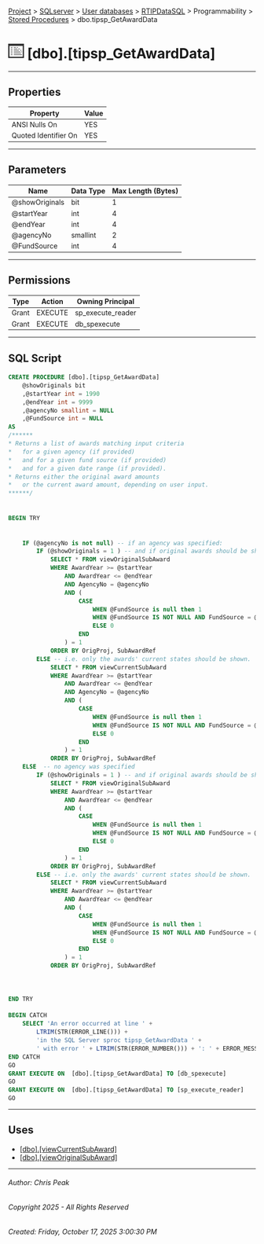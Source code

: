 #### 

[Project](../../../../../index.md) > [SQLserver](../../../../index.md) > [User databases](../../../index.md) > [RTIPDataSQL](../../index.md) > Programmability > [Stored Procedures](Stored_Procedures.md) > dbo.tipsp_GetAwardData

# ![Stored Procedures](../../../../../Images/StoredProcedure32.png) [dbo].[tipsp_GetAwardData]

---

## <a name="#properties"></a>Properties

| Property | Value |
|---|---|
| ANSI Nulls On | YES |
| Quoted Identifier On | YES |


---

## <a name="#parameters"></a>Parameters

| Name | Data Type | Max Length (Bytes) |
|---|---|---|
| @showOriginals | bit | 1 |
| @startYear | int | 4 |
| @endYear | int | 4 |
| @agencyNo | smallint | 2 |
| @FundSource | int | 4 |


---

## <a name="#permissions"></a>Permissions

| Type | Action | Owning Principal |
|---|---|---|
| Grant | EXECUTE | sp_execute_reader |
| Grant | EXECUTE | db_spexecute |


---

## <a name="#sqlscript"></a>SQL Script

```sql
CREATE PROCEDURE [dbo].[tipsp_GetAwardData]
    @showOriginals bit
    ,@startYear int = 1990
    ,@endYear int = 9999
    ,@agencyNo smallint = NULL
    ,@FundSource int = NULL
AS
/******
* Returns a list of awards matching input criteria
*   for a given agency (if provided) 
*   and for a given fund source (if provided)
*   and for a given date range (if provided).
* Returns either the original award amounts
*   or the current award amount, depending on user input.
******/


BEGIN TRY


    IF (@agencyNo is not null) -- if an agency was specified:
        IF (@showOriginals = 1 ) -- and if original awards should be shown
            SELECT * FROM viewOriginalSubAward
            WHERE AwardYear >= @startYear
                AND AwardYear <= @endYear
                AND AgencyNo = @agencyNo
				AND (
					CASE
						WHEN @FundSource is null then 1
						WHEN @FundSource IS NOT NULL AND FundSource = @FundSource THEN 1
						ELSE 0
					END
				) = 1
            ORDER BY OrigProj, SubAwardRef
        ELSE -- i.e. only the awards' current states should be shown.
            SELECT * FROM viewCurrentSubAward
            WHERE AwardYear >= @startYear
                AND AwardYear <= @endYear
                AND AgencyNo = @agencyNo
				AND (
					CASE
						WHEN @FundSource is null then 1
						WHEN @FundSource IS NOT NULL AND FundSource = @FundSource THEN 1
						ELSE 0
					END
				) = 1
            ORDER BY OrigProj, SubAwardRef
    ELSE  -- no agency was specified 
        IF (@showOriginals = 1 ) -- and if original awards should be shown
            SELECT * FROM viewOriginalSubAward
            WHERE AwardYear >= @startYear
                AND AwardYear <= @endYear
				AND (
					CASE
						WHEN @FundSource is null then 1
						WHEN @FundSource IS NOT NULL AND FundSource = @FundSource THEN 1
						ELSE 0
					END
				) = 1
            ORDER BY OrigProj, SubAwardRef
        ELSE -- i.e. only the awards' current states should be shown.
            SELECT * FROM viewCurrentSubAward
            WHERE AwardYear >= @startYear
                AND AwardYear <= @endYear
				AND (
					CASE
						WHEN @FundSource is null then 1
						WHEN @FundSource IS NOT NULL AND FundSource = @FundSource THEN 1
						ELSE 0
					END
				) = 1
            ORDER BY OrigProj, SubAwardRef


    
END TRY

BEGIN CATCH
    SELECT 'An error occurred at line ' +
        LTRIM(STR(ERROR_LINE())) +
        'in the SQL Server sproc tipsp_GetAwardData ' +
        ' with error ' + LTRIM(STR(ERROR_NUMBER())) + ': ' + ERROR_MESSAGE()    
END CATCH
GO
GRANT EXECUTE ON  [dbo].[tipsp_GetAwardData] TO [db_spexecute]
GO
GRANT EXECUTE ON  [dbo].[tipsp_GetAwardData] TO [sp_execute_reader]
GO

```


---

## <a name="#uses"></a>Uses

* [[dbo].[viewCurrentSubAward]](../../Views/dbo_viewCurrentSubAward.md)
* [[dbo].[viewOriginalSubAward]](../../Views/dbo_viewOriginalSubAward.md)


---

###### Author:  Chris Peak

###### Copyright 2025 - All Rights Reserved

###### Created: Friday, October 17, 2025 3:00:30 PM

